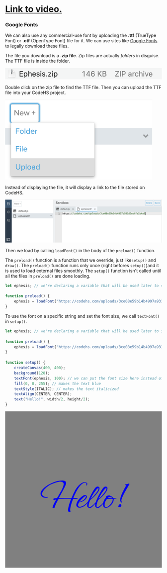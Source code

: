 # [Link to video.](https://www.youtube.com/watch?v=mB3KiEHmdVc&list=PLVD25niNi0BkHx4xw7IW9oDaq5V0wJF7V)

### Google Fonts

We can also use any commercial-use font by uploading the **.ttf** (TrueType Font) or **.otf** (OpenType Font) file for it. We can use sites like [Google Fonts](https://fonts.google.com) to legally download these files. 

The file you download is a **.zip file**. Zip files are actually _folders_ in disguise. The TTF file is inside the folder. 

![](../../Images/zip_file.png)

Double click on the zip file to find the TTF file. Then you can upload the TTF file into your CodeHS project. 

![](../../Images/select_file.png)

Instead of displaying the file, it will display a link to the file stored on CodeHS.

![](../../Images/font_upload.png)

Then we load by calling `loadFont()` in the body of the `preload()` function. 

The `preload()` function is a function that we override, just like`setup()` and `draw()`. The `preload()` function runs only once (right befores `setup()`)and it is used to load external files smoothly. The  `setup()` function isn't called until all the files in `preload()` are done loading. 

```js
let ephesis; // we're declaring a variable that will be used later to store the font

function preload() {
    ephesis = loadFont("https://codehs.com/uploads/3ce08e59b14b4997a931d2eaffe2a4a0"); // URL for ephesis.ttf stored on CodeHS
}
```

To use the font on a specific string and set the font size, we call `textFont()` in `setup()`.

```js
let ephesis; // we're declaring a variable that will be used later to store the font

function preload() {
    ephesis = loadFont("https://codehs.com/uploads/3ce08e59b14b4997a931d2eaffe2a4a0"); // URL for ephesis.ttf stored on CodeHS
}

function setup() {
    createCanvas(400, 400);
    background(128);
    textFont(ephesis, 100); // we can put the font size here instead of using textSize()
    fill(0, 0, 255); // makes the text blue
    textStyle(ITALIC); // makes the text italicized
    textAlign(CENTER, CENTER); 
    text("Hello!", width/2, height/2);
}
```

![](../../Images/hello_5.png)
